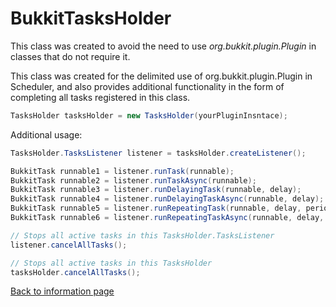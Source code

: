 # BukkitTasksHolder

This class was created to avoid the need to use 
*org.bukkit.plugin.Plugin* in classes that do not require it.

This class was created for the delimited use of 
org.bukkit.plugin.Plugin in Scheduler, 
and also provides additional functionality 
in the form of completing all tasks registered in this class.

```java
TasksHolder tasksHolder = new TasksHolder(yourPluginInsntace);
```

Additional usage:
```java
TasksHolder.TasksListener listener = tasksHolder.createListener();

BukkitTask runnable1 = listener.runTask(runnable);
BukkitTask runnable2 = listener.runTaskAsync(runnable);
BukkitTask runnable3 = listener.runDelayingTask(runnable, delay);
BukkitTask runnable4 = listener.runDelayingTaskAsync(runnable, delay);
BukkitTask runnable5 = listener.runRepeatingTask(runnable, delay, period);
BukkitTask runnable6 = listener.runRepeatingTaskAsync(runnable, delay, period);

// Stops all active tasks in this TasksHolder.TasksListener
listener.cancelAllTasks();

// Stops all active tasks in this TasksHolder
tasksHolder.cancelAllTasks();
```

[Back to information page](../info.md)